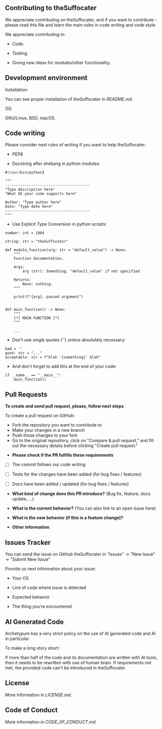 ## Contributing to theSuffocater

We appreciate contributing on theSuffocater, and if you want to contribute - please read this file and learn the main rules in code writing and code style.

We appreciate contributing in:

- Code.

- Testing.

- Giving new ideas for modules/other functionality.

## Development environment

Installation:

You can see proper installation of theSuffocater in _README.md_.

OS: 

GNU/Linux, BSD, macOS.

## Code writing

Please consider next rules of writing if you want to help theSuffocater:

- PEP8

- Docstring after shebang in python modules:

```python3
#!/usr/bin/python3

"""
---------------------------------------
"Type description here"
"What OS your code supports here"

Author: "Type author here"
Date: "Type date here"
---------------------------------------
"""
```

- Use Explicit Type Conversion in python scripts:

```python3
number: int = 1984
```

```python3
string: str = "theSuffocater"
```

```python3
def module_function(arg: str = "default_value") -> None:
	"""
    Function documentation.

    Args:
        arg (str): Something. "default_value" if not specified        

    Returns:
        None: nothing.
    """

    print(f"{arg}, passed argument")


def main_function() -> None:
    """
    [*] MAIN FUNCTION [*]
    """
    
    ...
```

- Don't use single quotes ('') unless absolutely necessary:

```python3
bad = ''
good: str = "..."
acceptable: str = f"blah '{something}' blah"
```

- And don't forget to add this at the end of your code:

```python3
if __name__ == "__main__":
	main_function()
```

## Pull Requests

**To create and send pull request, please, follow next steps**

To create a pull request on GitHub:

- Fork the repository you want to contribute to
- Make your changes in a new branch
- Push those changes to your fork 
- Go to the original repository, click on "Compare & pull request," and fill out the necessary details before clicking "Create pull request."

* **Please check if the PR fulfills these requirements**
- [ ] The commit follows our code writing
- [ ] Tests for the changes have been added (for bug fixes / features)
- [ ] Docs have been added / updated (for bug fixes / features)


* **What kind of change does this PR introduce?** (Bug fix, feature, docs update, ...)



* **What is the current behavior?** (You can also link to an open issue here)



* **What is the new behavior (if this is a feature change)?**



* **Other information**:

## Issues Tracker

You can send the issue on GitHub theSuffocater in "Issues" -> "New Issue" -> "Submit New Issue"

Provide us next information about your issue:

- Your OS

- Line of code where issue is detected

- Expected behavior

- The thing you're encountered

## AI Generated Code

Archetypum has a very strict policy on the use of AI generated code and AI in particular.

To make a long story short:

If more than half of the code and its documentation are written with AI tools, then it needs to be rewritten
with use of human brain. If requirements not met, the provided code can't be introduced in theSuffocater.

## License

More information in _LICENSE.md_.

## Code of Conduct

More information in _CODE_OF_CONDUCT.md_.
